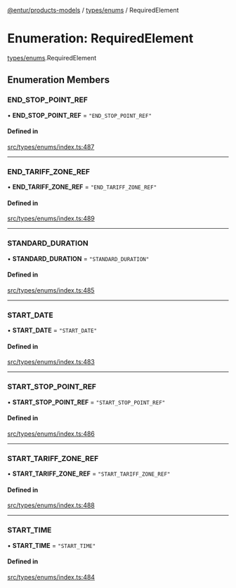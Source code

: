 [@entur/products-models](../README.md) / [types/enums](../modules/types_enums.md) / RequiredElement

# Enumeration: RequiredElement

[types/enums](../modules/types_enums.md).RequiredElement

## Enumeration Members

### END\_STOP\_POINT\_REF

• **END\_STOP\_POINT\_REF** = ``"END_STOP_POINT_REF"``

#### Defined in

[src/types/enums/index.ts:487](https://github.com/entur/products-models/blob/main/src/types/enums/index.ts#L487)

___

### END\_TARIFF\_ZONE\_REF

• **END\_TARIFF\_ZONE\_REF** = ``"END_TARIFF_ZONE_REF"``

#### Defined in

[src/types/enums/index.ts:489](https://github.com/entur/products-models/blob/main/src/types/enums/index.ts#L489)

___

### STANDARD\_DURATION

• **STANDARD\_DURATION** = ``"STANDARD_DURATION"``

#### Defined in

[src/types/enums/index.ts:485](https://github.com/entur/products-models/blob/main/src/types/enums/index.ts#L485)

___

### START\_DATE

• **START\_DATE** = ``"START_DATE"``

#### Defined in

[src/types/enums/index.ts:483](https://github.com/entur/products-models/blob/main/src/types/enums/index.ts#L483)

___

### START\_STOP\_POINT\_REF

• **START\_STOP\_POINT\_REF** = ``"START_STOP_POINT_REF"``

#### Defined in

[src/types/enums/index.ts:486](https://github.com/entur/products-models/blob/main/src/types/enums/index.ts#L486)

___

### START\_TARIFF\_ZONE\_REF

• **START\_TARIFF\_ZONE\_REF** = ``"START_TARIFF_ZONE_REF"``

#### Defined in

[src/types/enums/index.ts:488](https://github.com/entur/products-models/blob/main/src/types/enums/index.ts#L488)

___

### START\_TIME

• **START\_TIME** = ``"START_TIME"``

#### Defined in

[src/types/enums/index.ts:484](https://github.com/entur/products-models/blob/main/src/types/enums/index.ts#L484)
